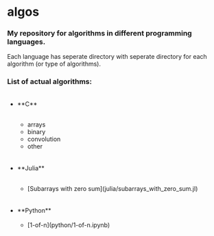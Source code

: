 # algos

### My repository for algorithms in different programming languages.

Each language has seperate directory with seperate directory for each algorithm (or type of algorithms).

### List of actual algorithms:

<ul>
  <li>**C**</li>
    <ul>
      <li>arrays</li>
      <li>binary</li>
      <li>convolution</li>
      <li>other</li>
    </ul>
  <li>**Julia**</li>
    <ul>
      <li>[Subarrays with zero sum](julia/subarrays_with_zero_sum.jl)</li>
    </ul>
  <li>**Python**
    <ul>
      <li>[1-of-n](python/1-of-n.ipynb)</li>
    </ul>
  </li>
</ul> 
